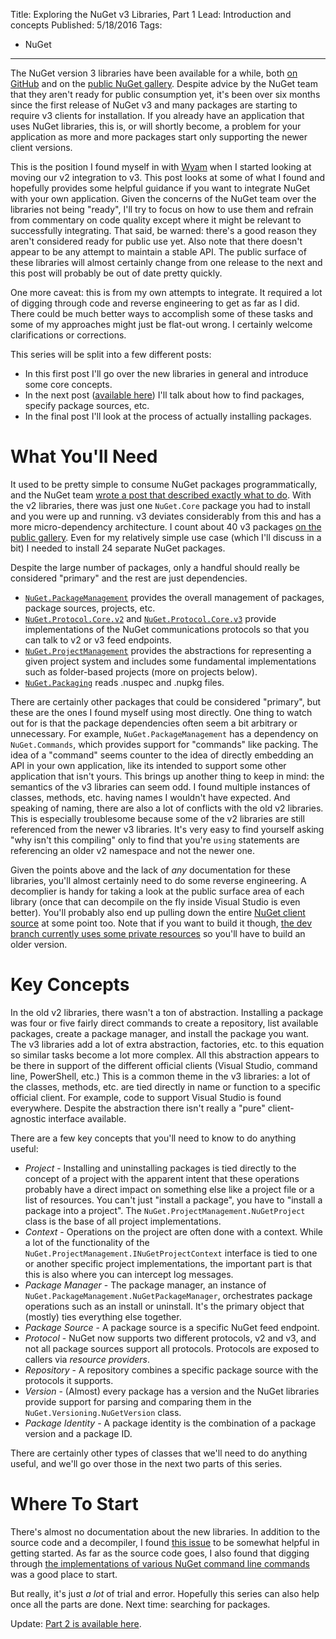 Title: Exploring the NuGet v3 Libraries, Part 1
Lead: Introduction and concepts
Published: 5/18/2016
Tags:
  - NuGet
---
The NuGet version 3 libraries have been available for a while, both [on GitHub](https://github.com/NuGet/NuGet.Client) and on the [public NuGet gallery](https://www.nuget.org/packages/NuGet.PackageManagement). Despite advice by the NuGet team that they aren't ready for public consumption yet, it's been over six months since the first release of NuGet v3 and many packages are starting to require v3 clients for installation. If you already have an application that uses NuGet libraries, this is, or will shortly become, a problem for your application as more and more packages start only supporting the newer client versions.

This is the position I found myself in with [Wyam](http://wyam.io) when I started looking at moving our v2 integration to v3. This post looks at some of what I found and hopefully provides some helpful guidance if you want to integrate NuGet with your own application. Given the concerns of the NuGet team over the libraries not being "ready", I'll try to focus on how to use them and refrain from commentary on code quality except where it might be relevant to successfully integrating. That said, be warned: there's a good reason they aren't considered ready for public use yet. Also note that there doesn't appear to be any attempt to maintain a stable API. The public surface of these libraries will almost certainly change from one release to the next and this post will probably be out of date pretty quickly.

One more caveat: this is from my own attempts to integrate. It required a lot of digging through code and reverse engineering to get as far as I did. There could be much better ways to accomplish some of these tasks and some of my approaches might just be flat-out wrong. I certainly welcome clarifications or corrections.

This series will be split into a few different posts:
* In this first post I'll go over the new libraries in general and introduce some core concepts.
* In the next post ([available here](/posts/exploring-the-nuget-v3-libraries-part-2)) I'll talk about how to find packages, specify package sources, etc.
* In the final post I'll look at the process of actually installing packages.

# What You'll Need

It used to be pretty simple to consume NuGet packages programmatically, and the NuGet team [wrote a post that described exactly what to do](http://blog.nuget.org/20130520/Play-with-packages.html). With the v2 libraries, there was just one `NuGet.Core` package you had to install and you were up and running. v3 deviates considerably from this and has a more micro-dependency architecture. I count about 40 v3 packages [on the public gallery](https://www.nuget.org/profiles/nuget). Even for my relatively simple use case (which I'll discuss in a bit) I needed to install 24 separate NuGet packages.

Despite the large number of packages, only a handful should really be considered "primary" and the rest are just dependencies.
* [`NuGet.PackageManagement`](https://www.nuget.org/packages/NuGet.PackageManagement) provides the overall management of packages, package sources, projects, etc.
* [`NuGet.Protocol.Core.v2`](https://www.nuget.org/packages/NuGet.Protocol.Core.v2/) and [`NuGet.Protocol.Core.v3`](https://www.nuget.org/packages/NuGet.Protocol.Core.v3/) provide implementations of the NuGet communications protocols so that you can talk to v2 or v3 feed endpoints.
* [`NuGet.ProjectManagement`](https://www.nuget.org/packages/NuGet.ProjectManagement/) provides the abstractions for representing a given project system and includes some fundamental implementations such as folder-based projects (more on projects below).
* [`NuGet.Packaging`](https://www.nuget.org/packages/NuGet.Packaging/) reads .nuspec and .nupkg files.

There are certainly other packages that could be considered "primary", but these are the ones I found myself using most directly. One thing to watch out for is that the package dependencies often seem a bit arbitrary or unnecessary. For example, `NuGet.PackageManagement` has a dependency on `NuGet.Commands`, which provides support for "commands" like packing. The idea of a "command" seems counter to the idea of directly embedding an API in your own application, like its intended to support some other application that isn't yours. This brings up another thing to keep in mind: the semantics of the v3 libraries can seem odd. I found multiple instances of classes, methods, etc. having names I wouldn't have expected. And speaking of naming, there are also a lot of conflicts with the old v2 libraries. This is especially troublesome because some of the v2 libraries are still referenced from the newer v3 libraries. It's very easy to find yourself asking "why isn't this compiling" only to find that you're `using` statements are referencing an older v2 namespace and not the newer one.

Given the points above and the lack of *any* documentation for these libraries, you'll almost certainly need to do some reverse engineering. A decomplier is handy for taking a look at the public surface area of each library (once that can decompile on the fly inside Visual Studio is even better). You'll probably also end up pulling down the entire [NuGet client source](https://github.com/NuGet/NuGet.Client) at some point too. Note that if you want to build it though, [the dev branch currently uses some private resources](https://github.com/NuGet/Home/issues/2616) so you'll have to build an older version.

# Key Concepts

In the old v2 libraries, there wasn't a ton of abstraction. Installing a package was four or five fairly direct commands to create a repository, list available packages, create a package manager, and install the package you want. The v3 libraries add a lot of extra abstraction, factories, etc. to this equation so similar tasks become a lot more complex. All this abstraction appears to be there in support of the different official clients (Visual Studio, command line, PowerShell, etc.) This is a common theme in the v3 libraries: a lot of the classes, methods, etc. are tied directly in name or function to a specific official client. For example, code to support Visual Studio is found everywhere. Despite the abstraction there isn't really a "pure" client-agnostic interface available.

There are a few key concepts that you'll need to know to do anything useful:

* *Project* - Installing and uninstalling packages is tied directly to the concept of a project with the apparent intent that these operations probably have a direct impact on something else like a project file or a list of resources. You can't just "install a package", you have to "install a package into a project". The `NuGet.ProjectManagement.NuGetProject` class is the base of all project implementations.
* *Context* - Operations on the project are often done with a context. While a lot of the functionality of the `NuGet.ProjectManagement.INuGetProjectContext` interface is tied to one or another specific project implementations, the important part is that this is also where you can intercept log messages.
* *Package Manager* - The package manager, an instance of `NuGet.PackageManagement.NuGetPackageManager`, orchestrates package operations such as an install or uninstall. It's the primary object that (mostly) ties everything else together.
* *Package Source* - A package source is a specific NuGet feed endpoint.
* *Protocol* - NuGet now supports two different protocols, v2 and v3, and not all package sources support all protocols. Protocols are exposed to callers via *resource providers*.
* *Repository* - A repository combines a specific package source with the protocols it supports.
* *Version* - (Almost) every package has a version and the NuGet libraries provide support for parsing and comparing them in the `NuGet.Versioning.NuGetVersion` class.
* *Package Identity* - A package identity is the combination of a package version and a package ID.

There are certainly other types of classes that we'll need to do anything useful, and we'll go over those in the next two parts of this series.

# Where To Start

There's almost no documentation about the new libraries. In addition to the source code and a decompiler, I found [this issue](https://github.com/NuGet/Home/issues/1870) to be somewhat helpful in getting started. As far as the source code goes, I also found that digging through [the implementations of various NuGet command line commands](https://github.com/NuGet/NuGet.Client/tree/dev/src/NuGet.Clients/NuGet.CommandLine/Commands) was a good place to start.

But really, it's just *a lot* of trial and error. Hopefully this series can also help once all the parts are done. Next time: searching for packages.

Update: [Part 2 is available here](/posts/exploring-the-nuget-v3-libraries-part-2).
 
